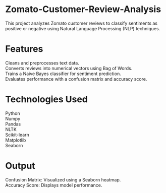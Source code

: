 # Zomato-Customer-Review-Analysis
This project analyzes Zomato customer reviews to classify sentiments as positive or negative using Natural Language Processing (NLP) techniques.

# Features
Cleans and preprocesses text data.<br>
Converts reviews into numerical vectors using Bag of Words.<br>
Trains a Naive Bayes classifier for sentiment prediction.<br>
Evaluates performance with a confusion matrix and accuracy score.<br>

# Technologies Used
Python<br>
Numpy<br>
Pandas<br>
NLTK<br>
Scikit-learn<br>
Matplotlib<br>
Seaborn

# Output
Confusion Matrix: Visualized using a Seaborn heatmap.<br>
Accuracy Score: Displays model performance.
